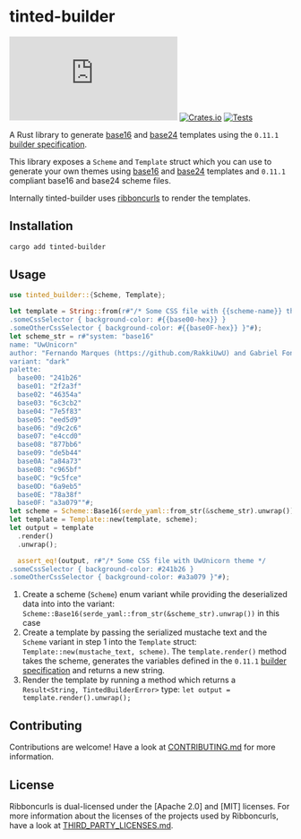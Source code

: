 # tinted-builder

[![Matrix Chat](https://img.shields.io/matrix/tinted-theming:matrix.org)](https://matrix.to/#/#tinted-theming:matrix.org)
[![Crates.io](https://img.shields.io/crates/v/tinted-builder-rust.svg)](https://crates.io/crates/tinted-builder-rust)
[![Tests](https://github.com/tinted-theming/tinted-builder-rust/actions/workflows/ci.yml/badge.svg)](https://github.com/tinted-theming/tinted-builder-rust/actions/workflows/ci.yml)

A Rust library to generate [base16] and [base24] templates using the
`0.11.1` [builder specification].

This library exposes a `Scheme` and `Template` struct which you can use
to generate your own themes using [base16] and [base24] templates and
`0.11.1` compliant base16 and base24 scheme files.

Internally tinted-builder uses [ribboncurls] to render the templates.

## Installation

```sh
cargo add tinted-builder
```

## Usage

```rust
use tinted_builder::{Scheme, Template};

let template = String::from(r#"/* Some CSS file with {{scheme-name}} theme */
.someCssSelector { background-color: #{{base00-hex}} }
.someOtherCssSelector { background-color: #{{base0F-hex}} }"#);
let scheme_str = r#"system: "base16"
name: "UwUnicorn"
author: "Fernando Marques (https://github.com/RakkiUwU) and Gabriel Fontes (https://github.com/Misterio77)"
variant: "dark"
palette:
  base00: "241b26"
  base01: "2f2a3f"
  base02: "46354a"
  base03: "6c3cb2"
  base04: "7e5f83"
  base05: "eed5d9"
  base06: "d9c2c6"
  base07: "e4ccd0"
  base08: "877bb6"
  base09: "de5b44"
  base0A: "a84a73"
  base0B: "c965bf"
  base0C: "9c5fce"
  base0D: "6a9eb5"
  base0E: "78a38f"
  base0F: "a3a079""#;
let scheme = Scheme::Base16(serde_yaml::from_str(&scheme_str).unwrap());
let template = Template::new(template, scheme);
let output = template
  .render()
  .unwrap();

  assert_eq!(output, r#"/* Some CSS file with UwUnicorn theme */
.someCssSelector { background-color: #241b26 }
.someOtherCssSelector { background-color: #a3a079 }"#);
```

1. Create a scheme (`Scheme`) enum variant while providing the
   deserialized data into into the variant:
   `Scheme::Base16(serde_yaml::from_str(&scheme_str).unwrap())` in this
   case
2. Create a template by passing the serialized mustache text and the
   `Scheme` variant in step 1 into the `Template` struct:
   `Template::new(mustache_text, scheme)`. The `template.render()`
   method takes the scheme, generates the variables defined in the 
   `0.11.1` [builder specification] and returns a new string.
3. Render the template by running a method which returns a
   `Result<String, TintedBuilderError>` type: 
   `let output = template.render().unwrap();`

## Contributing

Contributions are welcome! Have a look at [CONTRIBUTING.md] for more
information.

## License

Ribboncurls is dual-licensed under the [Apache 2.0] and [MIT] licenses.
For more information about the licenses of the projects used by
Ribboncurls, have a look at [THIRD_PARTY_LICENSES.md].

[latest schemes repository]: https://github.com/tinted-theming/schemes
[home repository]: https://github.com/tinted-theming/home
[builder specification]: https://github.com/tinted-theming/home/blob/main/builder.md
[base16]: https://github.com/tinted-theming/home/blob/main/styling.md
[base24]: https://github.com/tinted-theming/base24/blob/master/styling.md
[ribboncurls]: https://github.com/tinted-theming/ribboncurls
[builder specification]: https://github.com/tinted-theming/home/blob/main/builder.md
[LICENSE]: LICENSE
[THIRD_PARTY_LICENSES.md]: THIRD_PARTY_LICENSES.md
[CONTRIBUTING.md]: CONTRIBUTING.md
[repository releases]: https://github.com/tinted-theming/tinted-builder-rust/releases/latest
